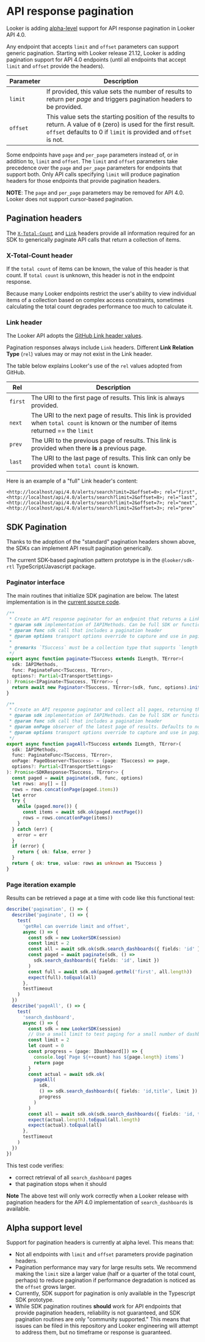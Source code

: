 # API response pagination

Looker is adding [alpha-level](#alpha-support-level) support for API response pagination in Looker API 4.0.

Any endpoint that accepts `limit` and `offset` parameters can support generic pagination. Starting with Looker release 21.12, Looker is adding pagination support for API 4.0 endpoints (until all endpoints that accept `limit` and `offset` provide the headers).

| Parameter | Description                                                                                                                                                                            |
| --------- | -------------------------------------------------------------------------------------------------------------------------------------------------------------------------------------- |
| `limit`   | If provided, this value sets the number of results to return per _page_ and triggers pagination headers to be provided.                                                                |
| `offset`  | This value sets the starting position of the results to return. A value of `0` (zero) is used for the first result. `offset` defaults to 0 if `limit` is provided and `offset` is not. |

Some endpoints have `page` and `per_page` parameters instead of, or in addition to, `limit` and `offset`. The `limit` and `offset` parameters take precedence over the `page` and `per_page` parameters for endpoints that support both.
Only API calls specifying `limit` will produce pagination headers for those endpoints that provide pagination headers.

**NOTE**: The `page` and `per_page` parameters may be removed for API 4.0. Looker does not support cursor-based pagination.

## Pagination headers

The [`X-Total-Count`](https://stackoverflow.com/a/43968710) and [`Link`](https://datatracker.ietf.org/doc/html/rfc5988) headers provide all information required for an SDK to generically paginate API calls that return a collection of items.

### X-Total-Count header

If the `total count` of items can be known, the value of this header is that count. If `total count` is unknown, this header is not in the endpoint response.

Because many Looker endpoints restrict the user's ability to view individual items of a collection based on complex access constraints, sometimes calculating the total count degrades performance too much to calculate it.

### Link header

The Looker API adopts the [GitHub Link header values](https://docs.github.com/en/rest/overview/resources-in-the-rest-api#link-header).

Pagination responses always include `Link` headers. Different **Link Relation Type** (`rel`) values may or may not exist in the Link header.

The table below explains Looker's use of the `rel` values adopted from GitHub.

| Rel     | Description                                                                                                                           |
| ------- | ------------------------------------------------------------------------------------------------------------------------------------- |
| `first` | The URI to the first page of results. This link is always provided.                                                                   |
| `next`  | The URI to the next page of results. This link is provided when `total count` is known or the number of items returned == the `limit` |
| `prev`  | The URI to the previous page of results. This link is provided when there **is** a previous page.                                     |
| `last`  | The URI to the last page of results. This link can only be provided when `total count` is known.                                      |

Here is an example of a "full" Link header's content:

```
<http://localhost/api/4.0/alerts/search?imit=2&offset=0>; rel="first",
<http://localhost/api/4.0/alerts/search?limit=2&offset=8>; rel="last",
<http://localhost/api/4.0/alerts/search?limit=2&offset=7>; rel="next",
<http://localhost/api/4.0/alerts/search?limit=2&offset=3>; rel="prev"
```

## SDK Pagination

Thanks to the adoption of the "standard" pagination headers shown above, the SDKs can implement API result pagination generically.

The current SDK-based pagination pattern prototype is in the `@looker/sdk-rtl` TypeScript/Javascript package.

### Paginator interface

The main routines that initialize SDK pagination are below.
The latest implementation is in the [current source code](/packages/sdk-rtl/src/paginator.ts).

```ts
/**
 * Create an API response paginator for an endpoint that returns a Link header
 * @param sdk implementation of IAPIMethods. Can be full SDK or functional auth session
 * @param func sdk call that includes a pagination header
 * @param options transport options override to capture and use in paging requests
 *
 * @remarks `TSuccess` must be a collection type that supports `length`
 */
export async function paginate<TSuccess extends ILength, TError>(
  sdk: IAPIMethods,
  func: PaginateFunc<TSuccess, TError>,
  options?: Partial<ITransportSettings>
): Promise<IPaginate<TSuccess, TError>> {
  return await new Paginator<TSuccess, TError>(sdk, func, options).init()
}

/**
 * Create an API response paginator and collect all pages, returning the result
 * @param sdk implementation of IAPIMethods. Can be full SDK or functional auth session
 * @param func sdk call that includes a pagination header
 * @param onPage observer of the latest page of results. Defaults to noop.
 * @param options transport options override to capture and use in paging requests
 */
export async function pageAll<TSuccess extends ILength, TError>(
  sdk: IAPIMethods,
  func: PaginateFunc<TSuccess, TError>,
  onPage: PageObserver<TSuccess> = (page: TSuccess) => page,
  options?: Partial<ITransportSettings>
): Promise<SDKResponse<TSuccess, TError>> {
  const paged = await paginate(sdk, func, options)
  let rows: any[] = []
  rows = rows.concat(onPage(paged.items))
  let error
  try {
    while (paged.more()) {
      const items = await sdk.ok(paged.nextPage())
      rows = rows.concat(onPage(items))
    }
  } catch (err) {
    error = err
  }
  if (error) {
    return { ok: false, error }
  }
  return { ok: true, value: rows as unknown as TSuccess }
}
```

### Page iteration example

Results can be retrieved a page at a time with code like this functional test:

```ts
describe('pagination', () => {
  describe('paginate', () => {
    test(
      'getRel can override limit and offset',
      async () => {
        const sdk = new LookerSDK(session)
        const limit = 2
        const all = await sdk.ok(sdk.search_dashboards({ fields: 'id' }))
        const paged = await paginate(sdk, () =>
          sdk.search_dashboards({ fields: 'id', limit })
        )
        const full = await sdk.ok(paged.getRel('first', all.length))
        expect(full).toEqual(all)
      },
      testTimeout
    )
  })
  describe('pageAll', () => {
    test(
      'search_dashboard',
      async () => {
        const sdk = new LookerSDK(session)
        // Use a small limit to test paging for a small number of dashboards
        const limit = 2
        let count = 0
        const progress = (page: IDashboard[]) => {
          console.log(`Page ${++count} has ${page.length} items`)
          return page
        }
        const actual = await sdk.ok(
          pageAll(
            sdk,
            () => sdk.search_dashboards({ fields: 'id,title', limit }),
            progress
          )
        )
        const all = await sdk.ok(sdk.search_dashboards({ fields: 'id, title' }))
        expect(actual.length).toEqual(all.length)
        expect(actual).toEqual(all)
      },
      testTimeout
    )
  })
})
```

This test code verifies:

- correct retrieval of all `search_dashboard` pages
- that pagination stops when it should

**Note** The above test will only work correctly when a Looker release with pagination headers for the API 4.0 implementation of `search_dashboards` is available.

## Alpha support level

Support for pagination headers is currently at alpha level. This means that:

- Not all endpoints with `limit` and `offset` parameters provide pagination headers.
- Pagination performance may vary for large results sets. We recommend making the `limit` size a larger value (half or a quarter of the total count, perhaps) to reduce pagination if performance degradation is noticed as the `offset` grows larger.
- Currently, SDK support for pagination is only available in the Typescript SDK prototype.
- While SDK pagination routines **should** work for API endpoints that provide pagination headers, reliability is not guaranteed, and SDK pagination routines are only "community supported." This means that issues can be filed in this repository and Looker engineering will attempt to address them, but no timeframe or response is guaranteed.
